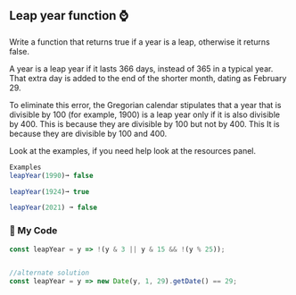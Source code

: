 ## Leap year function ⌚

Write a function that returns true if a year is a leap, otherwise it returns false.

A year is a leap year if it lasts 366 days, instead of 365 in a typical year. That extra day is added to the end of the shorter month, dating as February 29.

To eliminate this error, the Gregorian calendar stipulates that a year that is divisible by 100 (for example, 1900) is a leap year only if it is also divisible by 400. This is because they are divisible by 100 but not by 400. This It is because they are divisible by 100 and 400.

Look at the examples, if you need help look at the resources panel.
```js
Examples
leapYear(1990)➞ false

leapYear(1924)➞ true

leapYear(2021) ➞ false
```
### :calendar: My Code
```js
const leapYear = y => !(y & 3 || y & 15 && !(y % 25));


//alternate solution
const leapYear = y => new Date(y, 1, 29).getDate() == 29;
```
